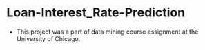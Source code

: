 # Loan-Interest_Rate-Prediction
- This project was a part of data mining course assignment at the University of Chicago.
